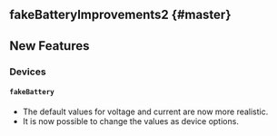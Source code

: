 fakeBatteryImprovements2 {#master}
------------------------

## New Features

### Devices

#### `fakeBattery`

* The default values for voltage and current are now more realistic.
* It is now possible to change the values as device options.
